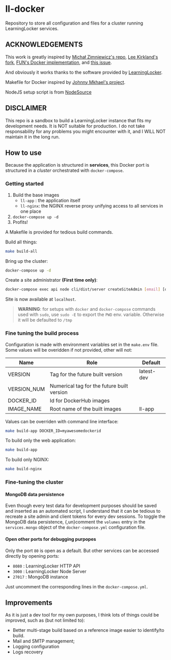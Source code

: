 # ll-docker

Repository to store all configuration and files for a cluster running LearningLocker services.

## ACKNOWLEDGEMENTS

This work is greatly inspired by [Michał Zimniewicz's repo](https://github.com/michzimny/learninglocker2-docker), [Lee Kirkland's fork](https://github.com/caperneoignis/learninglocker), [FUN's Docker implementation](https://github.com/openfun/learninglocker-docker), and [this issue](https://github.com/LearningLocker/learninglocker/issues/1281).

And obviously it works thanks to the software provided by [LearningLocker](https://github.com/LearningLocker).

Makefile for Docker inspired by [Johnny Mkhael's project](https://github.com/jmkhael/make-for-docker).

NodeJS setup script is from [NodeSource](https://github.com/nodesource/distributions)

## DISCLAIMER

This repo is a sandbox to build a LearningLocker instance that fits my development needs. It is NOT suitable for production. I do not take responsability for any problems you might encounter with it, and I WILL NOT maintain it in the long run.

## How to use

Because the application is structured in **services**, this Docker port is structured in a _cluster_ orchestrated with `docker-compose`.

### Getting started

1. Build the base images
    * `ll-app` : the application itself
    * `ll-nginx`: the NGINX reverse proxy unifying access to all services in one place
2. `docker-compose up -d`
3. Profits!

A Makefile is provided for tedious build commands.

Build all things:

```bash
make build-all
```

Bring up the cluster:

```bash
docker-compose up -d
```

Create a site administrator **(First time only)**:

```bash
docker-compose exec api node cli/dist/server createSiteAdmin [email] [organization name] [password]
```

Site is now available at `localhost`.

> **WARNING**: for setups with `docker` and `docker-compose` commands used with `sudo`, use `sudo -E` to export the `PWD` env. variable. Otherwise it will be defaulted to `/tmp`

### Fine tuning the build process

Configuration is made with environment variables set in the `make.env` file. Some values will be overidden if not provided, other will not:

| Name      | Role                                     |  Default |
|-----------|------------------------------------------|----------|
|VERSION    |Tag for the future built version          |latest-dev|
|VERSION_NUM|Numerical tag for the future built version|          |
|DOCKER_ID  |Id for DockerHub images                   |          |
|IMAGE_NAME |Root name of the built images             |ll-app    |

Values can be overriden with command line interface:

```bash
make build-app DOCKER_ID=myawesomedockerid
```

To build only the web application:

```bash
make build-app
```

To build only NGINX:

```bash
make build-nginx
```

### Fine-tuning the cluster

#### MongoDB data persistence

Even though every test data for development purposes should be saved and inserted as an automated script, I understand that it can be tedious to recreate a site admin and client tokens for every dev sessions.
To toggle the MongoDB data persistence, {,un}comment the `volumes` entry in the `services.mongo` object of the `docker-compose.yml` configuration file.

#### Open other ports for debugging purpopes

Only the port `80` is open as a default. But other services can be accessed directly by opening ports:

* `8080` : LearningLocker HTTP API
* `3000` : LearningLocker Node Server
* `27017` : MongoDB instance

Just uncomment the corresponding lines in the `docker-compose.yml`.

## Improvements

As it is just a dev tool for my own purposes, I think lots of things could be improved, such as (but not limited to):

* Better multi-stage build based on a reference image easier to identify/to build.
* Mail and SMTP management;
* Logging configuration
* Logs recovery